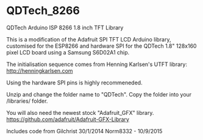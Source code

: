 # QDTech_8266
QDTech Arduino ISP 8266 1.8 inch TFT Library

  This is a modification of the Adafruit SPI TFT LCD Arduino 
  library, customised for the ESP8266 and hardware SPI for 
  the QDTech 1.8" 128x160 pixel LCD board using a Samsung 
  S6D02A1 chip.
  
  The initialisation sequence comes from Henning Karlsen's
  UTFT library: http://henningkarlsen.com

  Using the hardware SPI pins is highly recommeneded.
  
  Unzip and change the folder name to "QDTech".
  Copy the folder into your
  <arduinosketchfolder>/libraries/ folder.
  
  You will also need the newest stock "Adafruit_GFX" library.
  https://github.com/adafruit/Adafruit-GFX-Library

  Includes code from Gilchrist 30/1/2014
  Norm8332 - 10/9/2015

